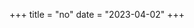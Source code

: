 +++
title = "no"
date = "2023-04-02"
+++

<!-- # Motivation -->
<!-- title = "A Terminal Email Client As An Alternative To Gmail: The Old Dog Neomutt" -->
<!---->
<!-- In this day and age, every university pairs a student's email address with their administered Google suite platform. -->
<!-- Typically, for most students, this default saves them a lot of trouble—that is, if you stay -->
<!-- within the constraints of what your university considers “normal use”. For instance, if you want to -->
<!-- use Google domains, Google cloud's APIs, or customize your Google security options, you are going to have a -->
<!-- bad time. Don't get me wrong, I understand why some of these rules are forced upon students, but -->
<!-- precisely because they are forced, I believe that there should be leeway for students that wish to -->
<!-- opt out of the default settings. Now, this blog post won't teach how to petition your university to -->
<!-- rid of Google, but it will teach you how to set up a terminal alternative to Gmail (most notably -->
<!-- this blog is for college students that are forced to use Google's email platform). -->
<!---->
<!---->
<!-- Note:  -->
<!---->
<!-- <center> -->
<!-- This blog assumes basic terminal maturity -->
<!-- </center> -->
<!---->
<!-- # Neomutt -->
<!---->
<!-- ## End Goal -->
<!-- Before I continue, I would like to show you what the result will look like: -->
<!---->
<!-- ![Neomutt](neomutt0.png) -->
<!---->
<!-- Here is an image with an email open: -->
<!---->
<!-- ![Neomutt](neomutt1.png) -->
<!---->
<!-- Finally, here is an image with a reply open (also `s/crack/cracked`): -->
<!-- ![Neomutt reply](reply.png) -->
<!---->
<!-- At the end of this blog, I'll show the configuration we came up with. -->
<!---->
<!-- ## Introduction and WHY? -->
<!---->
<!-- Ok, you have seen the images, but now you wonder: 1) what am I looking at? And 2) why would I want -->
<!-- to use this? Let's start with the first question. These images are of a terminal email client called -->
<!-- Neomutt and it is my go-to email client. It supports all the basic email features that you would expect -->
<!-- from an email client, plus way more! The second question is a bit more -->
<!-- complex, as I cannot speak for everyone, but I will explain why I use Neomutt. -->
<!---->
<!-- - Auto-image blocking: In the age where everyone is trying to get your attention, it is nice to have -->
<!--   a client that doesn't render images by default. Instead of those annoying images, I get a plain -->
<!--   view of the email, and concentrate on the content of the email. -->
<!-- - Lightweight: Gmail is a resource hog. It takes seconds to load, and a -->
<!--   pain to use when you have a slow internet connection. Neomutt loads in a fraction of a second and -->
<!--   allows you filter through your emails quickly. -->
<!-- - Configurable: Neomutt is extremely configurable. You can change the color scheme, the keybindings, -->
<!--   and even the email client's behavior. For instance, In my current configuration, I have grammar -->
<!--   checking, auto-completion for words, and auto-completion for email addresses. Everything is done -->
<!--   through the keyboard. -->
<!---->
<!-- Now, if none of these reasons appeal to you, then Neomutt is not for you. Click the back button. -->
<!-- But, if you are still here, then let's get started! -->
<!---->
<!-- ## Installation -->
<!---->
<!---->
<!-- For this blog, I'll be detailing the installation process for Arch Linux, Gentoo, Ubuntu, and macOS. -->
<!-- Since I know these distributions extremely well, I can provide more detailed instructions. If -->
<!-- you are using Windows, I recommend using WSL2, and you can follow along with the Ubuntu instructions. -->
<!---->
<!-- ### macOS -->
<!---->
<!-- I'll be using Homebrew to install Neomutt: -->
<!---->
<!-- Note: `$` is the prompt for a user without root access. You don't need to type it. -->
<!-- ```bash -->
<!-- $ /bin/bash -c "$(curl -fsSL https://raw.githubusercontent.com/Homebrew/install/HEAD/install.sh)" -->
<!-- $ # wait for the installation to finish and put homebrew in your path -->
<!-- $ # ... -->
<!-- $ brew install neomutt -->
<!-- $ # additionally, I would recommend installing: -->
<!-- $ brew install gnupg -->
<!-- $ # I'll explain why later -->
<!-- ``` -->
<!---->
<!-- ### Arch Linux -->
<!---->
<!-- ```bash -->
<!-- $ sudo pacman -Syu neomutt -->
<!-- $ sudo pacman -Syu gnupg -->
<!-- $ # or -->
<!-- $ sudo paru -Syu neomutt -->
<!-- $ sudo paru -Syu gnupg -->
<!-- ``` -->
<!---->
<!-- ### Gentoo -->
<!---->
<!-- ```bash -->
<!-- $ sudo emerge --ask mail-client/neomutt -->
<!-- $ sudo emerge --ask app-crypt/gnupg -->
<!-- ``` -->
<!---->
<!-- ### Ubuntu and WSL2 using Ubuntu -->
<!---->
<!-- ```bash -->
<!-- $ sudo apt install neomutt -->
<!-- $ sudo apt install gnupg -->
<!-- ``` -->
<!---->
<!---->
<!-- ## Running Neomutt for the first time -->
<!---->
<!-- The first time you run Neomutt, you will be greeted with a screen that looks like this that prompts -->
<!-- you for your email address and password: -->
<!---->
<!-- ![fresh](after_install.png) -->
<!---->
<!-- This is the default configuration that Neomutt comes with, but not very useful. We need to customize it first.  -->
<!-- To demonstrate how to configure Neomutt, I'll have two code blocks for each section. -->
<!-- The first code block will be the configuration that I use, and the second code block is the one you -->
<!-- should modify to fit your needs. -->
<!---->
<!---->
<!-- ## Initial Mutt Configuration -->
<!---->
<!-- We are going to take configuration step by step. I will explain what each section does, and why. -->
<!-- The first we need to do is make a `muttrc` file. This file is where we will store all of our configuration. -->
<!-- By default, Neomutt will look for a file called `muttrc` in the following location: `XDG_CONFIG_HOME/mutt/muttrc`. -->
<!---->
<!-- Note: -->
<!-- <center> -->
<!-- XDG_CONFIG_HOME is an environment variable that points to the location of your configuration files.  -->
<!---->
<!-- Read more about it [here](https://wiki.archlinux.org/title/XDG_Base_Directory). -->
<!-- </center> -->
<!---->
<!-- For example, on my machine, the location of my `muttrc` file is `~/.config/mutt/muttrc`. -->
<!---->
<!-- If this file does not exist, then you can create it by running the following command: -->
<!---->
<!-- ```bash -->
<!-- $ mkdir -p ~/.config/mutt -->
<!-- $ touch ~/.config/mutt/muttrc -->
<!-- ``` -->
<!-- Let's put a hold on this to introduce the next section: -->
<!---->
<!-- ### Google, Gmail, and App-specific passwords -->
<!---->
<!-- As I said before, this blog is intended for students that are forced to use Google's email platform. Which -->
<!-- means I'll be detailing how to configure Neomutt to work with Gmail. Thus, before we move any further, it is important to get an "app-specific password" from Google. -->
<!---->
<!-- Note: -->
<!-- <center> -->
<!-- An app-specific password is a password for applications that do not support 2-factor authentication -->
<!-- or are considered "unsecure". Google wants you to use Gmail >:( -->
<!-- </center> -->
<!---->
<!---->
<!-- To get an app-specific password, follow these steps: -->
<!-- - Go to [Google's app-specific password page](https://security.google.com/settings/security/apppasswords) -->
<!-- - Sign in with your Google account -->
<!-- - Select “Mail” as the app or other and select “Other (custom name)” as the device. I use “Mutt” as -->
<!--   the name. -->
<!-- - Click “Generate” and copy the password that is generated. You will need this password later. Store -->
<!--   it! -->
<!-- - Profit??!!! -->
<!---->
<!-- Here is a screenshot of the result: -->
<!-- ![Google app password](gpass.png) -->
<!---->
<!-- ### Accessing Gmail with Neomutt -->
<!---->
<!-- Now that we have an app-specific password, we can configure Neomutt to access Gmail. To accomplish this, -->
<!-- let's open up our `muttrc` (i.e., `$EDITOR XDG_CONFIG_HOME/mutt/muttrc`) file with our favorite editor. I'll be using `nvim` for this blog, but -->
<!-- you can use any editor you want. Now, let's add the following configuration to our `muttrc` file: -->
<!---->
<!---->
<!-- Mine: -->
<!-- ```conf -->
<!-- # User -->
<!-- set from = "cjh16@rice.edu" -->
<!-- set realname = "Charlie Cruz" -->
<!---->
<!-- # Gmail -->
<!-- set imap_user = "cjh16@rice.edu" -->
<!-- set smtp_url = "smtps://cjh16@rice.edu@smtp.gmail.com:465/" -->
<!-- set smtp_authenticators = 'gssapi:login' -->
<!-- set imap_pass = "my_app_specific_password" -->
<!-- set smtp_pass = "my_app_specific_password" -->
<!---->
<!-- # Ensure TLS is enforced -->
<!-- set ssl_starttls = yes -->
<!-- set ssl_force_tls = yes -->
<!-- ``` -->
<!---->
<!-- Yours: -->
<!-- ```conf -->
<!-- # User -->
<!-- set from = "your_email_address" -->
<!-- set realname = "Your Name" -->
<!---->
<!-- # Gmail -->
<!-- set imap_user = "your_email_address" -->
<!-- set smtp_url = "smtps://YOUR_EMAIL@smtp.gmail.com:465/" -->
<!-- set smtp_authenticators = 'gssapi:login' -->
<!-- set imap_pass = "your_app_specific_password" -->
<!-- set smtp_pass = "your_app_specific_password" -->
<!---->
<!-- # Ensure TLS is enforced -->
<!-- set ssl_starttls = yes -->
<!-- set ssl_force_tls = yes -->
<!-- ``` -->
<!-- Note: -->
<!-- <center> -->
<!--     Plain text for passwords is a bad idea. See the encryption section of this blog. -->
<!-- </center> -->
<!---->
<!-- Let's break down this section: -->
<!-- First, it's pretty self-explanatory for the first few lines, but for `set smtp*`, we need to -->
<!-- explain. -->
<!---->
<!-- `set smtp_url` is the URL that Neomutt will use to send emails. The format is as follows: -->
<!-- `smtps://email@server:port`. For Gmail, the server is `smtp.gmail.com` and the port is `465`. This -->
<!-- is from the [Gmail SMTP server documentation](https://support.google.com/mail/answer/7126229?hl=en). -->
<!---->
<!-- `set smtp_authenticators` is the authentication method that Neomutt will use to send emails. For -->
<!-- Gmail, we will use `gssapi:login` as the authentication method. -->
<!---->
<!-- `set imap_pass` and `set smtp_pass` are the passwords that Neomutt will use to access your email. -->
<!-- Note this is plaintext, we will fix this later. -->
<!---->
<!-- `set ssl_starttls` and `set ssl_force_tls` are used to ensure that Neomutt uses TLS when connecting -->
<!-- to the server. This is important because Gmail will not allow you to connect to the server without -->
<!-- these properties. -->
<!---->
<!-- After you have added this configuration to your `muttrc` file, save it, and in theory, you -->
<!-- can now access your email! But, there are a few more things we need to do to make this more useful. -->
<!---->
<!-- ## Mailboxes -->
<!---->
<!-- The next step is to specify which mailboxes you want to access. To achieve this, we add: -->
<!---->
<!-- ```conf -->
<!-- # My mailboxes -->
<!-- set folder = "imaps://imap.gmail.com:993/[Gmail]" -->
<!-- set spoolfile = "+All Mail" -->
<!-- set postponed = "+Drafts" -->
<!-- set record = "+Sent Mail" -->
<!-- set trash = "+Trash" -->
<!---->
<!-- mailboxes =Important =Starred =Drafts ="Sent Mail" =Spam =Trash -->
<!---->
<!-- # Where to put the stuff -->
<!-- set header_cache = "$XDG_CACHE_HOME/mutt/headers" -->
<!-- set message_cachedir = "$XDG_CACHE_HOME/mutt/bodies" -->
<!-- set certificate_file = "$XDG_CACHE_HOME/mutt/certificates" -->
<!-- unset record -->
<!-- ``` -->
<!---->
<!-- Let's break this down: -->
<!---->
<!-- - `set folder` is the folder that Neomutt will use to access your emails. 993 is just the port for imap. -->
<!-- - `set spoolfile` is your home inbox. This is the inbox that you see when you log into Gmail. You -->
<!--   can change this to whatever you want. i.e., `set spoolfile = "+Important"`. I like to see all my -->
<!--   emails, so I use `+All Mail`. -->
<!-- - `set record`, `set postponed`, and `set trash` are the folders that Neomutt will use to store -->
<!--   emails that you have sent, drafts, and trash respectively in Gmail. -->
<!-- - `mailboxes` is a list of mailboxes that you want to access. You can add as many as you want, but I -->
<!--   keep it simple with just the ones I use. -->
<!-- - `set header_cache` and `set message_cachedir` are the locations that Neomutt will use to cache -->
<!--   your emails. This is important because it will make your email client much faster. `set certificate_file` is similar. -->
<!-- - `unset record` is used to disable the recording of sent emails. This is because Gmail already -->
<!--   records sent emails, so we don't need to do it twice. -->
<!---->
<!-- At this point, you should be able to access your email! Now, let's make this even more useful. -->
<!---->
<!---->
<!-- ## Settings I highly recommend -->
<!---->
<!-- Alright, so now that we have a basic configuration, but what about modifying how we reply to emails, -->
<!-- or how we interact with our email client? Let's add the following to our `muttrc` file: -->
<!---->
<!-- I added comments to explain what each line does. -->
<!-- ```conf -->
<!-- # settings -->
<!-- set pager_index_lines = 10           -->
<!-- set pager_context = 3                # show 3 lines of context -->
<!-- set pager_stop                       # stop at end of message -->
<!-- set menu_scroll                      # scroll menu -->
<!-- set tilde                            # use ~ to pad mutt -->
<!-- set move=no                          # don't move messages when marking as read -->
<!-- set mail_check = 30                  # check for new mail every 30 seconds -->
<!-- set imap_keepalive = 900             # 15 minutes -->
<!-- set sleep_time = 0                   # don't sleep when idle -->
<!-- set wait_key = no		     # mutt won't ask "press key to continue" -->
<!-- set envelope_from                    # which from? -->
<!-- set edit_headers                     # show headers when composing -->
<!-- set fast_reply                       # skip to compose when replying -->
<!-- set askcc                            # ask for CC: -->
<!-- set fcc_attach                       # save attachments with the body -->
<!-- set forward_format = "Fwd: %s"       # format of subject when forwarding -->
<!-- set forward_decode                   # decode when forwarding -->
<!-- set forward_quote                    # include message in forwards -->
<!-- set mime_forward                     # forward attachments as part of body -->
<!-- set attribution = "On %d, %n wrote:" # format of quoting header -->
<!-- set reply_to                         # reply to Reply to: field -->
<!-- set reverse_name                     # reply as whomever it was to -->
<!-- set include                          # include message in replies -->
<!-- set text_flowed=yes                  # correct indentation for plain text -->
<!-- unset sig_dashes                     # no dashes before sig -->
<!-- unset markers -->
<!---->
<!-- # Sort by newest conversation first. -->
<!-- set charset = "utf-8" -->
<!-- set uncollapse_jump -->
<!-- set sort_re -->
<!-- set sort = reverse-threads -->
<!-- set sort_aux = last-date-received -->
<!-- # How we reply and quote emails. -->
<!-- set reply_regexp = "^(([Rr][Ee]?(\[[0-9]+\])?: *)?(\[[^]]+\] *)?)*" -->
<!-- set quote_regexp = "^( {0,4}[>|:#%]| {0,4}[a-z0-9]+[>|]+)+" -->
<!-- set send_charset = "utf-8:iso-8859-1:us-ascii" # send in utf-8 -->
<!-- ``` -->
<!---->
<!-- I highly recommend these settings, but you may want to change `askcc, edit_headers, fast_reply, envelope_from`. -->
<!---->
<!-- ## Sidebar -->
<!---->
<!-- The sidebar is a very useful feature that allows you to see all your mailboxes in a sidebar. Here is -->
<!-- a screenshot of what it looks like: -->
<!---->
<!-- ![Sidebar](sidebar.png) -->
<!---->
<!-- Here is how to add it to your `muttrc` file: -->
<!---->
<!-- ```conf -->
<!-- #sidebar -->
<!-- set sidebar_visible # comment to disable sidebar by default -->
<!-- set sidebar_short_path -->
<!-- set sidebar_folder_indent -->
<!-- set sidebar_format = "%B %* [%?N?%N / ?%S]" -->
<!-- set mail_check_stats -->
<!-- bind index,pager \CJ sidebar-prev -->
<!-- bind index,pager \CK sidebar-next -->
<!-- bind index,pager \CE sidebar-open -->
<!-- bind index,pager B sidebar-toggle-visible -->
<!-- ``` -->
<!---->
<!-- Now, you should be able to see the sidebar when you open your email client and press `<shift-b>` to toggle it! -->
<!---->
<!-- ## Signature -->
<!---->
<!-- The signature is the text that you add to the bottom of your emails. To add it to Neomutt, you need -->
<!-- to: -->
<!---->
<!-- 1. Create a file (call it `signature` or whatever you prefer) -->
<!-- 2. Add your signature to the file. For example, here is mine: -->
<!---->
<!-- ```bash -->
<!-- $ cat signature -->
<!---->
<!-- --- -->
<!-- Charlie Cruz -- changing my legal name! -->
<!-- Math & Linguistics @ Rice University '26 -->
<!-- ``` -->
<!-- 3. link the file to your `muttrc` file: -->
<!-- ```conf -->
<!-- set signature = "$XDG_CONFIG_HOME/mutt/signature" -->
<!-- ``` -->
<!---->
<!-- Now, when you send an email, your signature will be added to the bottom of the email. -->
<!---->
<!-- ## Editor -->
<!---->
<!-- The editor is the program that you use to compose emails. By default, Neomutt uses `vi` as the editor, but you can change this to whatever you want. For instance, I use `nvim` as my editor, so I add the following to my `muttrc` file: -->
<!---->
<!-- ```conf -->
<!-- set editor = "nvim" -->
<!-- ``` -->
<!---->
<!-- Note: -->
<!-- <center> -->
<!-- In (Neo)Vim with patch 6e649224926b and partial 113cb513f76d now include mail.vim, which is a filetype plugin for mail. This plugin provides syntax highlighting, indentation, and other features for mail files. -->
<!-- </center> -->
<!---->
<!-- ### (N)vim and Mail -->
<!---->
<!-- If you use `nvim` as your editor, you may want to add the following to your `nvim/after/ftplugin/mail.{lua,vim}` file: -->
<!---->
<!-- Lua: -->
<!-- ```lua -->
<!-- vim.opt_local.spell = true -->
<!-- vim.opt_local.spelllang = 'en_us' -->
<!-- vim.opt_local.fo:append('aw') -->
<!-- local map = vim.api.nvim_buf_set_keymap -->
<!-- local options = { noremap = true, silent = true} -->
<!-- map(0, 'n', '<leader>x', 'ZZ', options) -->
<!-- ``` -->
<!-- Vim: -->
<!-- ```vim -->
<!-- setlocal spell -->
<!-- setlocal spelllang=en_us -->
<!-- setlocal fo+=aw -->
<!-- nnoremap <leader>x ZZ -->
<!-- ``` -->
<!---->
<!-- These settings will enable spell checking, better paragraph wrapping, and `<leader>x` will save and quit. -->
<!---->
<!-- ### Keybindings -->
<!---->
<!-- I highly recommend adding the following keybindings to your `muttrc` file for more vim-like keybindings: -->
<!---->
<!-- ```conf -->
<!-- macro index A \ -->
<!--     "<tag-pattern>~N<enter><tag-prefix><clear-flag>N<untag-pattern>.<enter>" \ -->
<!--     "mark all new as read" -->
<!---->
<!-- bind index j next-entry -->
<!-- bind index k previous-entry -->
<!-- bind pager j next-line -->
<!-- bind pager k previous-line -->
<!---->
<!-- bind attach,index,pager \CD next-page -->
<!-- bind attach,index,pager \CU previous-page -->
<!-- bind pager g top -->
<!-- bind pager G bottom -->
<!-- bind attach,index g first-entry -->
<!-- bind attach,index G last-entry -->
<!-- ``` -->
<!---->
<!-- The first marco isn't very vim-like, but it is very useful. It allows you to mark all new emails as read by pressing `A` in the index. -->
<!---->
<!-- The next set of keybindings are for scrolling. I use `j` and `k` to scroll up and down, and `g` and `G` to go to the top and bottom of the page. -->
<!---->
<!-- ## Mailcap -->
<!---->
<!-- The mailcap file is used to determine how to open attachments. For instance, if you have a `.pdf` -->
<!-- file, you would want to open it with your prefer PDF viewer. This is most useful for rendering HTML -->
<!-- in emails. -->
<!---->
<!-- 1. Create a file called `mailcap` in your `$XDG_CONFIG_HOME/mutt` directory. -->
<!-- 2. Add the following to the file: -->
<!-- ``` -->
<!-- text/html; firefox %s; test=test -n "$display"; needsterminal; -->
<!-- text/html; lynx -assume_charset=%{charset} -display_charset=utf-8 -dump -width=1024 %s; nametemplate=%s.html; copiousoutput; -->
<!-- text/plain; cat %s; copiousoutput -->
<!-- application/pdf; firefox %s; test=test -n "$display"; needsterminal; -->
<!-- ``` -->
<!---->
<!-- Of course, you can change the browser, and pdf viewer to whatever you want. On Mac, you might want -->
<!-- `open -a firefox %s` or `open -a Preview %s`. -->
<!---->
<!-- Note:  -->
<!-- <center> -->
<!-- Firefox now supports editing PDFs! -->
<!-- </center> -->
<!---->
<!-- 3. Now install `lynx` -->
<!---->
<!-- macOS -->
<!-- ```bash -->
<!-- $ brew install lynx -->
<!-- ``` -->
<!---->
<!-- Arch Linux -->
<!-- ```bash -->
<!-- $ sudo pacman -Syu lynx # or paru -Syu lynx -->
<!-- ``` -->
<!---->
<!-- Gentoo -->
<!-- ```bash -->
<!-- $ sudo emerge -av www-client/lynx -->
<!-- ``` -->
<!---->
<!-- Ubuntu -->
<!-- ```bash -->
<!-- $ sudo apt install lynx -->
<!-- ``` -->
<!---->
<!-- 4. Link the file to your `muttrc` file and add the following to your `muttrc` file: -->
<!-- ```conf -->
<!-- # link to mailcap file -->
<!-- set mailcap_path = "$XDG_CONFIG_HOME/mutt/mailcap" -->
<!-- # open attachments with mailcap with <return> -->
<!-- bind attach <return> view-mailcap              -->
<!-- # save attachments to a folder -->
<!-- macro attach s '<save-entry> <bol>~/Documents/attachments/<eol>' 'save attachment' -->
<!-- auto_view text/html		# automatically show html (mailcap uses lynx) -->
<!-- ``` -->
<!---->
<!-- You can see more mailcap examples in my dotfiles [here](https://github.com/SeniorMars/dotfiles/blob/master/.config/mutt/mailcap). -->
<!---->
<!-- Now you should be able to open attachments with your prefered program and automatically render HTML in emails! NO PICTURES THOUGH :) -->
<!---->
<!-- ## Colors -->
<!-- You can change the colors of Neomutt by adding the following to your `muttrc` file: -->
<!---->
<!-- ```conf -->
<!-- color status green default -->
<!-- # in general, the order is: -->
<!-- # color <element> <color> <attr> optional<regex> -->
<!-- ``` -->
<!-- My theme can be found [here](https://github.com/SeniorMars/dotfiles/blob/master/.config/mutt/colors.muttrc). -->
<!---->
<!-- ## External programs -->
<!---->
<!-- While, Neomutt is a great email client, it is not perfect. For instance, it doesn't have a built-in -->
<!-- query support, urls are not clickable, and it doesn't encrypt emails. To resolve these issues, we can -->
<!-- use external programs. -->
<!---->
<!---->
<!-- ### Urlscan -->
<!---->
<!-- Let's take a look at the first issue: urls are not clickable. To fix this, we can use `urlscan` to make urls clickable. -->
<!---->
<!-- The GitHub repo for `urlscan` is [here](https://github.com/firecat53/urlscan), and you can install it -->
<!-- via pip: -->
<!---->
<!-- ```bash -->
<!-- $ pip install --user urlscan -->
<!-- ``` -->
<!---->
<!-- Now, we need to add the following to our `muttrc` file: -->
<!---->
<!-- ```conf -->
<!-- macro index,pager \cb "<pipe-message> urlscan<Enter>" "call urlscan to extract URLs out of a message" -->
<!-- macro attach,compose \cb "<pipe-entry> urlscan<Enter>" "call urlscan to extract URLs out of a message" -->
<!-- ``` -->
<!---->
<!-- Now, when you press `<Ctrl+b>` in the index or pager, `urlscan` will be called and the urls will be -->
<!-- extracted. You can then press `<Enter>` to open the url in your browser. -->
<!---->
<!-- See image below: -->
<!---->
<!-- ![Urls](urls.png) -->
<!---->
<!-- ### Query -->
<!---->
<!-- The next issue is that Neomutt doesn't have a built-in query support. To fix this, we can use -->
<!-- `goobook` to search our contacts or `lbdbq` to use apple's address book. -->
<!---->
<!-- For goobook, I recommend looking at archlinux's [wiki](https://wiki.archlinux.org/title/Mutt#Goobook) for more information. It basically comes down to getting a token from Google. -->
<!---->
<!-- Since, I currently use macOS, I will show you how to use `lbdbq` to search my contacts. -->
<!---->
<!-- 1. Install `lbdbq`: -->
<!-- ```bash -->
<!-- $ brew install lbdbq -->
<!-- ``` -->
<!---->
<!-- 2. Modify `lbdbq`'s config file (either `$HOME/.lbdbrc` or `/opt/homebrew/Cellar/lbdb/0.51.1/etc/lbdb.rc`) to include the following: -->
<!-- ```conf                                                                                          -->
<!-- METHODS="m_inmail m_osx_addressbook m_muttalias" -->
<!-- ``` -->
<!-- You are done! -->
<!---->
<!-- 3. Add the following to your `muttrc` file: -->
<!-- ```conf -->
<!-- set query_command="/opt/homebrew/bin/lbdbq '%s'" -->
<!-- bind editor <Tab> complete-query -->
<!-- ``` -->
<!---->
<!-- Now, when you press `<Tab>` in the editor when prompted for an email, you will be able to search your MacBook contacts! -->
<!---->
<!-- Note: -->
<!---->
<!-- <center> -->
<!-- You can add your Google contacts to your MacBook contacts by linking your Google account to your MacBook contacts. Which is not great, but I still did it. -->
<!-- </center> -->
<!---->
<!-- ### Encrypt -->
<!---->
<!-- I use `gpg` to encrypt my emails. This is very useful for GitHub, and other services that require security. This is especially useful on mailing lists where you need to verify information. I find that everyone in the Arch Linux Mailing list uses it! -->
<!---->
<!-- 1. We already installed `gpg` in the beginning, so we are good to go! -->
<!-- 2. Create a key and follow the instructions that are prompted: -->
<!-- ```bash -->
<!-- $ gpg --full-generate-key -->
<!-- ``` -->
<!-- 3. Copy your public key: -->
<!-- ```bash -->
<!-- $ gpg --list-secret-keys --keyid-format=long -->
<!-- ``` -->
<!---->
<!-- For instance, my public key is: `7C668A6D13D5729989FB126B183357B41320BB2B`. You can see the full -->
<!-- version here: [https://github.com/SeniorMars.gpg](https://github.com/SeniorMars.gpg) -->
<!---->
<!-- 4. Add the following to your `muttrc` file: -->
<!-- ```conf -->
<!-- # Use GPGME -->
<!-- # Use my key for signing and encrypting -->
<!-- set pgp_default_key = 7C668A6D13D5729989FB126B183357B41320BB2B -->
<!---->
<!-- # Use GPGME -->
<!-- set crypt_use_gpgme = yes -->
<!---->
<!-- # Automatically sign all out-going email -->
<!-- set crypt_autosign = yes -->
<!---->
<!-- # Sign replies to signed emails -->
<!-- set crypt_replysign = yes -->
<!---->
<!-- # Encrypt replies to encrypted emails -->
<!-- set crypt_replyencrypt = yes -->
<!---->
<!-- # Encrypt and sign replies to encrypted and signed email -->
<!-- set crypt_replysignencrypted = yes -->
<!---->
<!-- # Attempt to verify signatures automatically -->
<!-- set crypt_verify_sig = yes -->
<!---->
<!-- # Attempt to encrypt automatically, if possible -->
<!-- # I would recommend setting this to no as university often have spam filters -->
<!-- # And this will cause your emails to be marked as spam -->
<!-- # as they can't decrypt your emails LMAO -->
<!-- set crypt_opportunistic_encrypt = no -->
<!---->
<!-- # So you can view encrypted emails automatically -->
<!-- auto_view application/pgp-encrypted -->
<!-- ``` -->
<!-- 5. Plaintext is a bad idea, which is why we are going to use GPG to encrypt our passwords. -->
<!---->
<!-- In your `muttrc` delete the following lines: -->
<!-- ```conf -->
<!-- set imap_pass = "my_app_specific_password" -->
<!-- set smtp_pass = "my_app_specific_password" -->
<!-- ``` -->
<!-- Now go to your terminal and create a file called `passwords` in your `muttrc` directory and add -->
<!-- the lines you just deleted. -->
<!-- Now, encrypt the file: -->
<!-- ```bash -->
<!-- $ gpg --encrypt -r YOUR_GPG_KEY passwords -->
<!-- ``` -->
<!---->
<!-- You should end up with a file called `passwords.gpg` in your `muttrc` directory. -->
<!---->
<!-- Now, add the following to your `muttrc` file: -->
<!-- ```conf -->
<!-- source "gpg -dq $XDG_CONFIG_HOME/passwords.gpg |" -->
<!-- ``` -->
<!---->
<!-- Remove the plaintext `passwords` file. -->
<!-- ```bash -->
<!-- $ shred -u passwords -->
<!-- ``` -->
<!-- Now, you have encrypted your passwords! -->
<!---->
<!-- Image below (notice the `Good signature` and ` The following data is signed`): -->
<!-- ![GPG](gpg.png) -->
<!---->
<!---->
<!-- And that's it! You should now have a fully functional email client! -->
<!---->
<!-- # Conclusion -->
<!---->
<!-- I hope you enjoyed this tutorial! If you have any questions, don't ask /s. -->
<!---->
<!-- I am going to upload a talk I gave on setting up Neovim for non-programmers soon. This talks about -->
<!-- grammar checking, spell keybinds, and more. So stay tuned! -->
<!---->
<!-- Thanks for reading and have a nice day! -->
<!---->
<!-- SeniorMars -->
